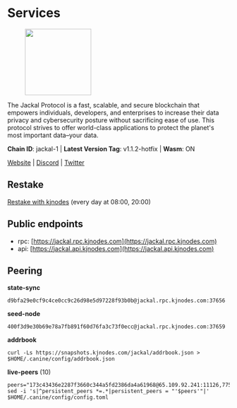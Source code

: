 # Services

<figure><img src="https://raw.githubusercontent.com/kj89/testnet_manuals/main/pingpub/logos/jackal.png" width="150" alt=""><figcaption></figcaption></figure>

The Jackal Protocol is a fast, scalable, and secure blockchain that empowers  individuals, developers, and enterprises to increase their data privacy and  cybersecurity posture without sacrificing ease of use. This protocol strives  to offer world-class applications to protect the planet's most important data–your data.

**Chain ID**: jackal-1 | **Latest Version Tag**: v1.1.2-hotfix | **Wasm**: ON

[Website](https://jackalprotocol.com) | [Discord](https://discord.com/invite/5GKym3p6rj) | [Twitter](https://twitter.com/Jackal_Protocol)

## Restake

[Restake with kjnodes](https://restake.app/jackal/jklvaloper1tr3wm3mdkz0tda6t7vavqnn7fe2g4un0f67xmt) (every day at 08:00, 20:00)
## Public endpoints

* rpc: [https://jackal.rpc.kjnodes.com](https://jackal.rpc.kjnodes.com)
* api: [https://jackal.api.kjnodes.com](https://jackal.api.kjnodes.com)

## Peering

**state-sync**

```
d9bfa29e0cf9c4ce0cc9c26d98e5d97228f93b0b@jackal.rpc.kjnodes.com:37656
```

**seed-node**

```
400f3d9e30b69e78a7fb891f60d76fa3c73f0ecc@jackal.rpc.kjnodes.com:37659
```

**addrbook**
```
curl -Ls https://snapshots.kjnodes.com/jackal/addrbook.json > $HOME/.canine/config/addrbook.json
```

**live-peers** (10)
```
peers="173c43436e2287f3660c344a5fd2386da4a61968@65.109.92.241:11126,7751d16cfa48da0a5bea6f40e9bcc386b4c76c50@51.89.7.184:26638,108652f503665772ad024d9d2129a9f4fa9ffe9b@176.9.98.24:30536,519f2b648a2a8794ac33b195f39b6d836e09f8f2@131.153.154.13:26656,a2afb42b65da7013eca54778ce01dfb877c2a82a@154.12.227.132:37656,d9bfa29e0cf9c4ce0cc9c26d98e5d97228f93b0b@65.109.88.38:37656,0841db0ae5e5443905837e196d2e1ffd31f2e480@131.153.202.81:36656,c2842c76779913e05fa4256e3caab852e1782951@202.61.194.254:60756,6852add4eaa027707a6000c78ea9e7cde81b058f@18.118.26.4:26656,72f98b8ac9af924c77f52cdc26a78e7728d4e19d@24.158.14.212:26656"
sed -i 's|^persistent_peers *=.*|persistent_peers = "'$peers'"|' $HOME/.canine/config/config.toml
```
